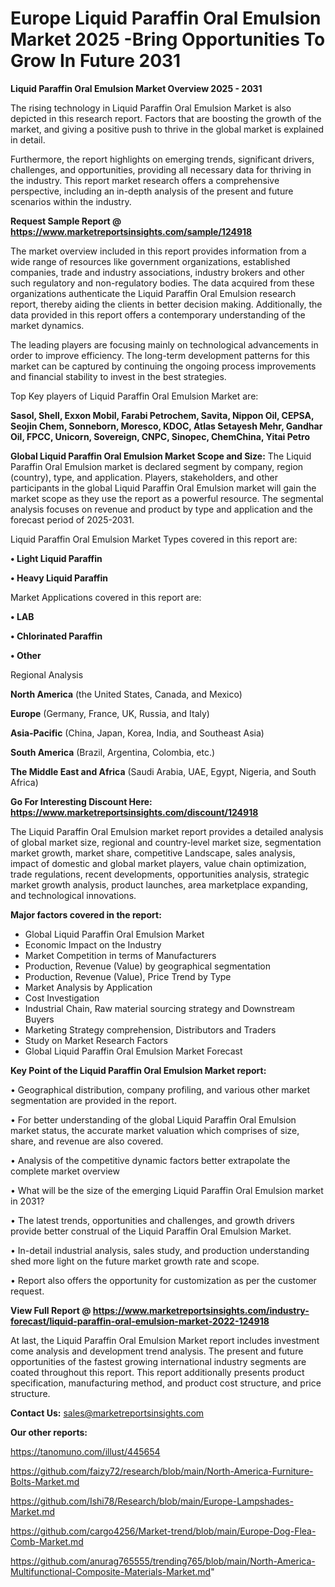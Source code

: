 # Europe Liquid Paraffin Oral Emulsion Market 2025 -Bring Opportunities To Grow In Future 2031

<Strong> Liquid Paraffin Oral Emulsion Market Overview 2025 - 2031</strong>

The rising technology in Liquid Paraffin Oral Emulsion Market is also depicted in this research report. Factors that are boosting the growth of the market, and giving a positive push to thrive in the global market is explained in detail.

Furthermore, the report highlights on emerging trends, significant drivers, challenges, and opportunities, providing all necessary data for thriving in the industry. This report market research offers a comprehensive perspective, including an in-depth analysis of the present and future scenarios within the industry.

<strong>Request Sample Report @ <a href=https://www.marketreportsinsights.com/sample/124918>https://www.marketreportsinsights.com/sample/124918</a></strong>

The market overview included in this report provides information from a wide range of resources like government organizations, established companies, trade and industry associations, industry brokers and other such regulatory and non-regulatory bodies. The data acquired from these organizations authenticate the Liquid Paraffin Oral Emulsion research report, thereby aiding the clients in better decision making. Additionally, the data provided in this report offers a contemporary understanding of the market dynamics.

The leading players are focusing mainly on technological advancements in order to improve efficiency. The long-term development patterns for this market can be captured by continuing the ongoing process improvements and financial stability to invest in the best strategies.

Top Key players of Liquid Paraffin Oral Emulsion Market are:

<strong>Sasol, Shell, Exxon Mobil, Farabi Petrochem, Savita, Nippon Oil, CEPSA, Seojin Chem, Sonneborn, Moresco, KDOC, Atlas Setayesh Mehr, Gandhar Oil, FPCC, Unicorn, Sovereign, CNPC, Sinopec, ChemChina, Yitai Petro</strong>

<strong><b>Global Liquid Paraffin Oral Emulsion Market Scope and Size:</b></strong>
The Liquid Paraffin Oral Emulsion market is declared segment by company, region (country), type, and application. Players, stakeholders, and other participants in the global Liquid Paraffin Oral Emulsion market will gain the market scope as they use the report as a powerful resource. The segmental analysis focuses on revenue and product by type and application and the forecast period of 2025-2031.

Liquid Paraffin Oral Emulsion Market Types covered in this report are:

<strong>• Light Liquid Paraffin

• Heavy Liquid Paraffin</strong>

Market Applications covered in this report are:

<strong>• LAB

• Chlorinated Paraffin

• Other</strong> 

Regional Analysis

<strong>North America</strong> (the United States, Canada, and Mexico)

<strong>Europe</strong> (Germany, France, UK, Russia, and Italy)

<strong>Asia-Pacific</strong> (China, Japan, Korea, India, and Southeast Asia)

<strong>South America</strong> (Brazil, Argentina, Colombia, etc.)

<strong>The Middle East and Africa</strong> (Saudi Arabia, UAE, Egypt, Nigeria, and South Africa)

<strong>Go For Interesting Discount Here: <a href=https://www.marketreportsinsights.com/discount/124918>https://www.marketreportsinsights.com/discount/124918</a></strong>

The Liquid Paraffin Oral Emulsion market report provides a detailed analysis of global market size, regional and country-level market size, segmentation market growth, market share, competitive Landscape, sales analysis, impact of domestic and global market players, value chain optimization, trade regulations, recent developments, opportunities analysis, strategic market growth analysis, product launches, area marketplace expanding, and technological innovations.

<strong><b>Major factors covered in the report:</b></strong>
<ul>
  <li>Global Liquid Paraffin Oral Emulsion Market </li>
  <li>Economic Impact on the Industry</li>
  <li>Market Competition in terms of Manufacturers</li>
  <li>Production, Revenue (Value) by geographical segmentation</li>
  <li>Production, Revenue (Value), Price Trend by Type</li>
  <li>Market Analysis by Application</li>
  <li>Cost Investigation</li>
  <li>Industrial Chain, Raw material sourcing strategy and Downstream Buyers</li>
  <li>Marketing Strategy comprehension, Distributors and Traders</li>
  <li>Study on Market Research Factors</li>
  <li>Global Liquid Paraffin Oral Emulsion Market Forecast</li>
</ul>

<strong><b>Key Point of the Liquid Paraffin Oral Emulsion Market report:</b></strong>

• Geographical distribution, company profiling, and various other market segmentation are provided in the report.

• For better understanding of the global Liquid Paraffin Oral Emulsion market status, the accurate market valuation which comprises of size, share, and revenue are also covered.

• Analysis of the competitive dynamic factors better extrapolate the complete market overview

• What will be the size of the emerging Liquid Paraffin Oral Emulsion market in 2031?

• The latest trends, opportunities and challenges, and growth drivers provide better construal of the Liquid Paraffin Oral Emulsion Market.

• In-detail industrial analysis, sales study, and production understanding shed more light on the future market growth rate and scope.

• Report also offers the opportunity for customization as per the customer request.

<strong><b>View Full Report @ <a href=https://www.marketreportsinsights.com/industry-forecast/liquid-paraffin-oral-emulsion-market-2022-124918>https://www.marketreportsinsights.com/industry-forecast/liquid-paraffin-oral-emulsion-market-2022-124918</a></b></strong>


At last, the Liquid Paraffin Oral Emulsion Market report includes investment come analysis and development trend analysis. The present and future opportunities of the fastest growing international industry segments are coated throughout this report. This report additionally presents product specification, manufacturing method, and product cost structure, and price structure.

<strong>Contact Us:</strong>
sales@marketreportsinsights.com

<strong>Our other reports:</strong>

<a href=https://tanomuno.com/illust/445654>https://tanomuno.com/illust/445654</a>

<a href=https://github.com/faizy72/research/blob/main/North-America-Furniture-Bolts-Market.md>https://github.com/faizy72/research/blob/main/North-America-Furniture-Bolts-Market.md</a>

<a href=https://github.com/Ishi78/Research/blob/main/Europe-Lampshades-Market.md>https://github.com/Ishi78/Research/blob/main/Europe-Lampshades-Market.md</a>

<a href=https://github.com/cargo4256/Market-trend/blob/main/Europe-Dog-Flea-Comb-Market.md>https://github.com/cargo4256/Market-trend/blob/main/Europe-Dog-Flea-Comb-Market.md</a>

<a href=https://github.com/anurag765555/trending765/blob/main/North-America-Multifunctional-Composite-Materials-Market.md>https://github.com/anurag765555/trending765/blob/main/North-America-Multifunctional-Composite-Materials-Market.md</a>"
